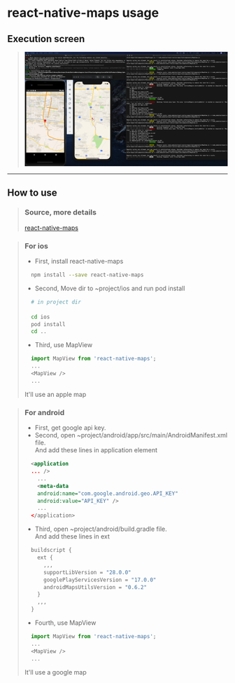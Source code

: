 react-native-maps usage
===================

## Execution screen 
> <img src="./images/RN_map.png" />
  
-----------------------

## How to use
> ### Source, more details
> [react-native-maps](https://github.com/react-native-community/react-native-maps)

> ### **For ios**
> - First, install react-native-maps
> ```bash
>   npm install --save react-native-maps
> ```
> - Second, Move dir to ~project/ios and run pod install
> ```bash
>   # in project dir
> 
>   cd ios
>   pod install
>   cd ..
> ```
> - Third, use MapView
> ```javascript
>   import MapView from 'react-native-maps';
>   ...
>   <MapView />
>   ...
> ```
> It'll use an apple map

> ### **For android**
> - First, get google api key.
> - Second, open ~project/android/app/src/main/AndroidManifest.xml file. <br/> And add these lines in application element
> ```xml
>   <application
>   ... />
>     ...
>     <meta-data
>     android:name="com.google.android.geo.API_KEY"
>     android:value="API_KEY" />
>     ...
>   </application>
> ```
> - Third, open ~project/android/build.gradle file. <br/> And add these lines in ext
> ```gradle
>   buildscript {
>     ext {
>       ,,,
>       supportLibVersion = "28.0.0"
>       googlePlayServicesVersion = "17.0.0"
>       androidMapsUtilsVersion = "0.6.2"
>     }
>     ,,,
>   }
> ```
> - Fourth, use MapView
> ```javascript
>   import MapView from 'react-native-maps';
>   ...
>   <MapView />
>   ...
> ```
> It'll use a google map
